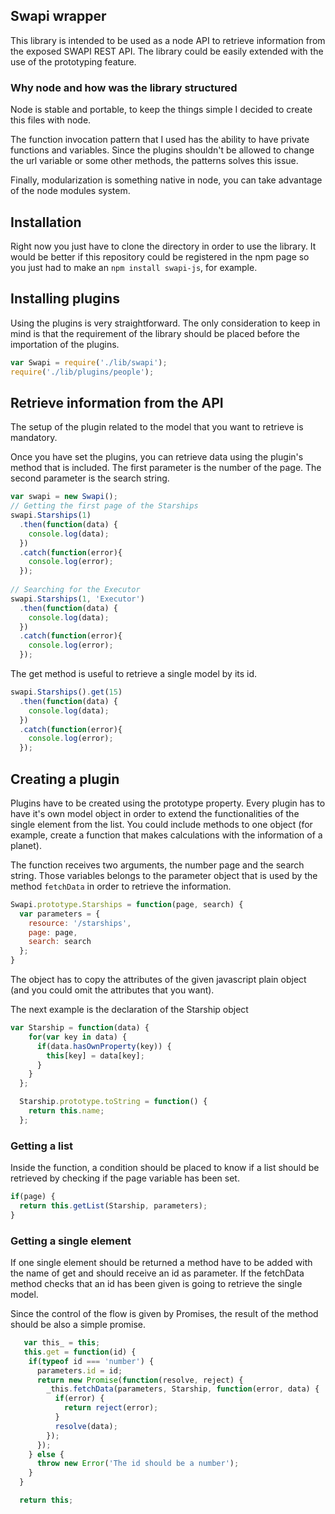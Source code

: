 ## Swapi wrapper

This library is intended to be used as a node API to retrieve information from the exposed SWAPI REST API. The library could be easily extended with the use of the prototyping feature.

### Why node and how was the library structured

Node is stable and portable, to keep the things simple I decided to create this files with node.

The function invocation pattern that I used has the ability to have private functions and variables. Since the plugins shouldn't be allowed to change the url variable or some other methods, the patterns solves this issue.

Finally, modularization is something native in node, you can take advantage of the node modules system.

## Installation

Right now you just have to clone the directory in order to use the library. It would be better if this repository could be registered in the npm page so you just had to make an `npm install swapi-js`, for example.

## Installing plugins

Using the plugins is very straightforward. The only consideration to keep in mind is that the requirement of the library should be placed before the importation of the plugins.

```javascript
var Swapi = require('./lib/swapi');
require('./lib/plugins/people');
```

## Retrieve information from the API

The setup of the plugin related to the model that you want to retrieve is mandatory.

Once you have set the plugins, you can retrieve data using the plugin's method that is included. The first parameter is the number of the page. The second parameter is the search string.

```javascript
var swapi = new Swapi();
// Getting the first page of the Starships
swapi.Starships(1)
  .then(function(data) {
    console.log(data);
  })
  .catch(function(error){
  	console.log(error);
  });
  
// Searching for the Executor
swapi.Starships(1, 'Executor')
  .then(function(data) {
    console.log(data);
  })
  .catch(function(error){
  	console.log(error);
  });
```

The get method is useful to retrieve a single model by its id.

```javascript
swapi.Starships().get(15)
  .then(function(data) {
    console.log(data);
  })
  .catch(function(error){
    console.log(error);
  });
```

## Creating a plugin

Plugins have to be created using the prototype property. Every plugin has to have it's own model object in order to extend the functionalities of the single element from the list. You could include methods to one object (for example, create a function that makes calculations with the information of a planet).

The function receives two arguments, the number page and the search string. Those variables belongs to the parameter object that is used by the method `fetchData` in order to retrieve the information.

```javascript
Swapi.prototype.Starships = function(page, search) {
  var parameters = {
    resource: '/starships',
    page: page,
    search: search
  };
}
```

The object has to copy the attributes of the given javascript plain object (and you could omit the attributes that you want).

The next example is the declaration of the Starship object

```javascript
var Starship = function(data) {
    for(var key in data) {
      if(data.hasOwnProperty(key)) {
        this[key] = data[key];
      }
    }
  };

  Starship.prototype.toString = function() {
    return this.name;
  };
```

### Getting a list

Inside the function, a condition should be placed to know if a list should be retrieved by checking if the page variable has been set. 
```javascript
if(page) {
  return this.getList(Starship, parameters);
}
```


### Getting a single element

If one single element should be returned a method have to be added with the name of get and should receive an id as parameter. If the fetchData method checks that an id has been given is going to retrieve the single model. 

Since the control of the flow is given by Promises, the result of the method should be also a simple promise.

```javascript
   var this_ = this;
   this.get = function(id) {
    if(typeof id === 'number') {
      parameters.id = id;
      return new Promise(function(resolve, reject) {
        _this.fetchData(parameters, Starship, function(error, data) {
          if(error) {
            return reject(error);
          }
          resolve(data);
        });
      });
    } else {
      throw new Error('The id should be a number');
    }
  }

  return this;
```